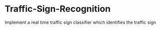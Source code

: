 # Traffic-Sign-Recognition
Implement a real time traffic sign classifier which identifies the traffic sign
